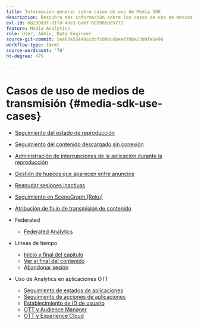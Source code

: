 ```yaml
---
title: Información general sobre casos de uso de Media SDK
description: Descubra más información sobre los casos de uso de medios de transmisión
exl-id: 68230d3f-d1fd-4be3-ba67-689965d85771
feature: Media Analytics
role: User, Admin, Data Engineer
source-git-commit: 5ea67e55448ccdcfc098c6bead78ba23d0fe8e96
workflow-type: tm+mt
source-wordcount: '78'
ht-degree: 47%

---
```


# Casos de uso de medios de transmisión {#media-sdk-use-cases}

* [Seguimiento del estado de reproducción](/help/use-cases/player-state-tracking/player-state-overview.md)
* [Seguimiento del contenido descargado sin conexión](using/media-use-cases/track-downloaded-content.html)
* [Administración de interrupciones de la aplicación durante la reproducción](/help/use-cases/cookbook/app-interrupts.md)
* [Gestión de huecos que aparecen entre anuncios](/help/use-cases/cookbook/fix-ad-play-ad.md)
* [Reanudar sesiones inactivas](/help/use-cases/cookbook/resuming-inactive.md)
* [Seguimiento en SceneGraph (Roku)](/help/use-cases/cookbook/sdk-track-scenegraph.md)
* [Atribución de flujo de transmisión de contenido](/help/use-cases/media-analytics-cookbook/media-dimensions.md)

* Federated
   * [Federated Analytics](/help/use-cases/federated-analytics.md)

* Líneas de tiempo
   * [Inicio y final del capítulo](/help/use-cases/timelines/chapter-start-end.md)
   * [Ver al final del contenido](/help/use-cases/timelines/view-to-end-of-content.md)
   * [Abandonar sesión](/help/use-cases/timelines/user-abandons-session.md)

* Uso de Analytics en aplicaciones OTT
   * [Seguimiento de estados de aplicaciones](/help/use-cases/analytics-with-ott/track-app-states.md)
   * [Seguimiento de acciones de aplicaciones](/help/use-cases/analytics-with-ott/track-app-actions.md)
   * [Establecimiento de ID de usuario](/help/use-cases/analytics-with-ott/set-user-ids.md)
   * [OTT y Audience Manager ](/help/use-cases/analytics-with-ott/ott-am.md)
   * [OTT y Experience Cloud ](/help/use-cases/analytics-with-ott/ott-experience-cloud.md)
